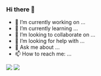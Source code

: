 ### Hi there 👋


- 🔭 I’m currently working on ...
- 🌱 I’m currently learning ...
- 👯 I’m looking to collaborate on ...
- 🤔 I’m looking for help with ...
- 💬 Ask me about ...
- 📫 How to reach me: ...

![](https://github.com/t0a5ted/gh-stats/blob/master/generated/overview.svg)
![](https://github.com/t0a5ted/gh-stats/blob/master/generated/languages.svg)

